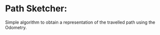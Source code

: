# Path Sketcher:
Simple algorithm to obtain a representation of the travelled path using the Odometry. 